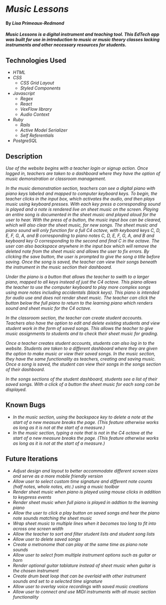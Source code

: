# _Music Lessons_

#### By _**Lisa Primeaux-Redmond**_

#### _Music Lessons is a digital instrument and teaching tool. This EdTech app was built for use in introduction to music or music theory classes lacking instruments and other necessary resources for students._

## Technologies Used

* _HTML_
* _CSS_
    * _CSS Grid Layout_
    * _Styled Components_
* _Javascript_
    * _Regex_
    * _React_
    * _VexFlow library_
    * _Audio Context_
* _Ruby_
    * _Rails_
    * _Active Model Serializer_
    * _Self Referentials_
* _PostgreSQL_

## Description

_Use of the website begins with a teacher login or signup action. Once logged in, teachers are taken to a dashboard where they have the option of music demonstration or classroom management._

_In the music demonstration section, teachers can see a digital piano with piano keys labeled and mapped to computer keyboard keys. To begin, the teacher clicks in the input box, which activates the audio, and then plays music using keyboard presses. With each key press a corresponding sound is played and a note is rendered live on sheet music on the screen. Playing an entire song is documented in the sheet music and played aloud for the user to hear. With the press of a button, the music input box can be cleared, which will also clear the sheet music, for new songs. The sheet music and piano sound will only function for a full C4 octave, with keyboard keys C, D, E, F, G, A, and B corresponding to piano notes C, D, E, F, G, A, and B and keyboard key O corresponding to the second and final C in the octave. The user can also backspace anywhere in the input box which will remove the deleted note from the sheet music and allows the user to fix errors. By clicking the save button, the user is prompted to give the song a title before saving. Once the song is saved, the teacher can view their songs beneath the instrument in the music section their dashboard._

_Under the piano is a button that allows the teacher to swith to a larger piano, mapped to all keys instead of just the C4 octave. This piano allows the teacher to use the computer keyboard to play more complex songs using more notes including accidentals (black keys). This piano is intended for audio use and does not render sheet music. The teacher can click the button below the full piano to return to the learning piano which renders sound and sheet music for the C4 octave._ 

_In the classroom section, the teacher can create student accounts. Teachers also have the option to edit and delete existing students and view student work in the form of saved songs. This allows the teacher to give music assignments to students and to check their sheet music for grading._ 

_Once a teacher creates student accounts, students can also log in to the website. Students are taken to a different dashboard where they are given the option to make music or view their saved songs. In the music section, they have the same functionality as teachers, creating and saving music. Once a song is saved, the student can view their songs in the songs section of their dashboard._

_In the songs sections of the student dashboard, students see a list of their saved songs. With a click of a button the sheet music for each song can be displayed._

## Known Bugs

* _In the music section, using the backspace key to delete a note at the start of a new measure breaks the page. (This feature otherwise works as long as it is not at the start of a measure.)_
* _In the music section, typing a note that is not in the C4 octave at the start of a new measure breaks the page. (This feature otherwise works as long as it is not at the start of a measure.)_


## Future Iterations

* _Adjust design and layout to better accommodate different screen sizes and serve as a more mobile friendly version_
* _Allow user to select custom time signature and different note counts (half notes, whole notes, etc.) using a music toolbar_
* _Render sheet music when piano is played using mouse clicks in addition to keypress events_ 
* _Render sheet music when full piano is played in addtion to the learning piano_ 
* _Allow the user to click a play button on saved songs and hear the piano note sounds matching the sheet music_
* _Wrap sheet music to multiple lines when it becomes too long to fit into across one screen width_ 
* _Allow the teacher to sort and filter student lists and student song lists_
* _Allow user to delete saved songs_
* _Create a metronome that can play at the same time as piano note sounds_
* _Allow user to select from multiple instrument options such as guitar or horn_
* _Render optional guitar tablature instead of sheet music when guitar is the chosen instrument_
* _Create drum beat loop that can be overlaid with other instrument sounds and set to a selected time signature_
* _Allow user to overlay voice recordings with saved music creations_
* _Allow user to connect and use MIDI instruments with all music section functionality_

